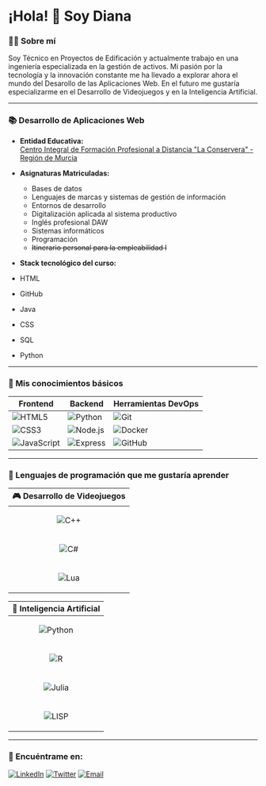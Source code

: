 # ¡Hola! 👋 Soy Diana

### 👨‍💻 Sobre mí
Soy Técnico en Proyectos de Edificación y actualmente trabajo en una ingeniería especializada en la gestión de activos. Mi pasión por la tecnología y la innovación constante me ha llevado a explorar ahora el mundo del Desarollo de las Aplicaciones Web. En el futuro me gustaría especializarme en el Desarrollo de Videojuegos y en la Inteligencia Artificial.

---

### 📚 Desarrollo de Aplicaciones Web

- **Entidad Educativa:**  
[Centro Integral de Formación Profesional a Distancia "La Conservera" - Región de Murcia](https://sites.google.com/view/fplaconservera)

- **Asignaturas Matriculadas:**  
  - Bases de datos
  - Lenguajes de marcas y sistemas de gestión de información
  - Entornos de desarrollo
  - Digitalización aplicada al sistema productivo
  - Inglés profesional DAW
  - Sistemas informáticos
  - Programación
  - ~~Itinerario personal para la empleabilidad I~~
 
 - **Stack tecnológico del curso:**
 - HTML
 - GitHub
 - Java
  - CSS
  - SQL
  - Python
---

### 🔧 Mis conocimientos básicos

| Frontend       | Backend        | Herramientas DevOps |
|----------------|----------------|----------------------|
| ![HTML5](https://img.shields.io/badge/-HTML5-E34F26?logo=html5&logoColor=ffffff) | ![Python](https://img.shields.io/badge/-Python-3776AB?logo=python&logoColor=ffffff) | ![Git](https://img.shields.io/badge/-Git-F05032?logo=git&logoColor=ffffff) |
| ![CSS3](https://img.shields.io/badge/-CSS3-1572B6?logo=css3) | ![Node.js](https://img.shields.io/badge/-Node.js-339933?logo=node.js&logoColor=ffffff) | ![Docker](https://img.shields.io/badge/-Docker-2496ED?logo=docker&logoColor=ffffff) |
| ![JavaScript](https://img.shields.io/badge/-JavaScript-F7DF1E?logo=javascript&logoColor=000) | ![Express](https://img.shields.io/badge/-Express-000000?logo=express&logoColor=ffffff) | ![GitHub](https://img.shields.io/badge/-GitHub-181717?logo=github) |

---

### 🌱 Lenguajes de programación que me gustaría aprender


|**🎮 Desarrollo de Videojuegos**|
|--------------------------------|
|<p align="center"> ![C++](https://img.shields.io/badge/-C++-00599C?logo=c%2B%2B&logoColor=ffffff) |
|<p align="center"> ![C#](https://img.shields.io/badge/-C%23-239120?logo=c-sharp&logoColor=ffffff) |
|<p align="center"> ![Lua](https://img.shields.io/badge/-Lua-2C2D72?logo=lua&logoColor=ffffff) |


|**🤖 Inteligencia Artificial**|
|--------------------------------|
|<p align="center"> ![Python](https://img.shields.io/badge/-Python-3776AB?logo=python&logoColor=ffffff) |
| <p align="center">![R](https://img.shields.io/badge/-R-276DC3?logo=r&logoColor=ffffff) |
| <p align="center">![Julia](https://img.shields.io/badge/-Julia-9558B2?logo=julia&logoColor=ffffff) |
| <p align="center">![LISP](https://img.shields.io/badge/-LISP-3B2F63?logo=lisp&logoColor=ffffff) |

---

### 👥 Encuéntrame en:

[![LinkedIn](https://img.shields.io/badge/-LinkedIn-0077B5?logo=linkedin&logoColor=ffffff)](https://linkedin.com/in/TU_USUARIO)
[![Twitter](https://img.shields.io/badge/-Twitter-1DA1F2?logo=twitter&logoColor=ffffff)](https://twitter.com/TU_USUARIO)
[![Email](https://img.shields.io/badge/-Email-D14836?logo=gmail&logoColor=ffffff)](mailto:TUCORREO@gmail.com)


<!---
dianaAgomez/dianaAgomez is a ✨ special ✨ repository because its `README.md` (this file) appears on your GitHub profile.
You can click the Preview link to take a look at your changes.
--->


